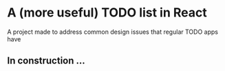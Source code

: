 # A (more useful) TODO list in React

A project made to address common design issues that regular TODO apps have
 
## In construction ...
